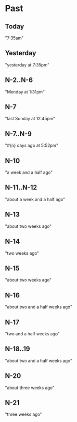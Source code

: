 
# Past

## Today

"7:35am"

## Yesterday

"yesterday at 7:35pm"

## N-2..N-6

"Monday at 1:31pm"

## N-7

"last Sunday at 12:45pm"

## N-7..N-9

"#{n} days ago at 5:52pm"

## N-10

"a week and a half ago"

## N-11..N-12

"about a week and a half ago"

## N-13

"about two weeks ago"

## N-14

"two weeks ago"

## N-15

"about two weeks ago"

## N-16

"about two and a half weeks ago"

## N-17

"two and a half weeks ago"

## N-18..19

"about two and a half weeks ago"

## N-20

"about three weeks ago"

## N-21

"three weeks ago"
